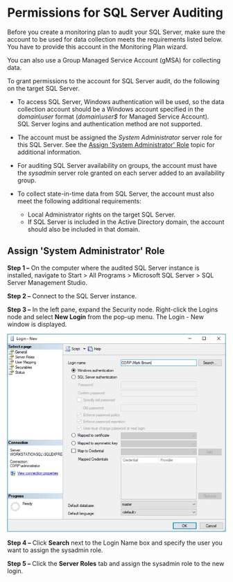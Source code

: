 # Permissions for SQL Server Auditing

Before you create a monitoring plan to audit your SQL Server, make sure the account to be used for
data collection meets the requirements listed below. You have to provide this account in the
Monitoring Plan wizard.

You can also use a Group Managed Service Account (gMSA) for collecting data.

To grant permissions to the account for SQL Server audit, do the following on the target SQL Server.

- To access SQL Server, Windows authentication will be used, so the data collection account should
  be a Windows account specified in the _domain\user_ format (_domain\user$_ for Managed Service
  Account).  
  SQL Server logins and authentication method are not supported.
- The account must be assigned the _System Administrator_ server role for this SQL Server. See the
  [Assign 'System Administrator' Role](#assign-system-administrator-role) topic for additional
  information.
- For auditing SQL Server availability on groups, the account must have the _sysadmin_ server role
  granted on each server added to an availability group.
- To collect state-in-time data from SQL Server, the account must also meet the following additional
  requirements:

    - Local Administrator rights on the target SQL Server.
    - If SQL Server is included in the Active Directory domain, the account should also be included
      in that domain.

## Assign 'System Administrator' Role

**Step 1 –** On the computer where the audited SQL Server instance is installed, navigate to Start >
All Programs > Microsoft SQL Server > SQL Server Management Studio.

**Step 2 –** Connect to the SQL Server instance.

**Step 3 –** In the left pane, expand the Security node. Right-click the Logins node and select
**New Login** from the pop-up menu. The Login - New window is displayed.

![Login - New window](../../../../static/img/product_docs/1secure/configuration/sqlserver/manualconfig_ssms_newlogin2016.webp)

**Step 4 –** Click **Search** next to the Login Name box and specify the user you want to assign the
sysadmin role.

**Step 5 –** Click the **Server Roles** tab and assign the sysadmin role to the new login.
